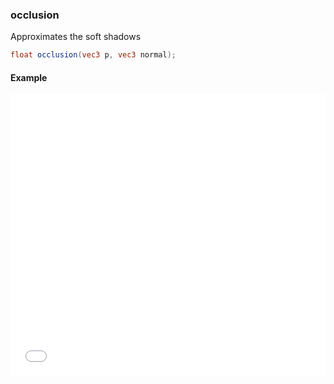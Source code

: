 ### occlusion

Approximates the soft shadows

```glsl
float occlusion(vec3 p, vec3 normal);
```

#### Example
<iframe width="100%" height="450px" src="/sculpture/-LeKW5uvfCa7bJea6XVt?example=true&embed=true" frameborder="0"></iframe>
